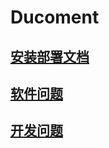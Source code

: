 # Ducoment
## [安装部署文档](../../tree/master/install)
## [软件问题](https://github.com/xhlim/ducoment/tree/master/software)
## [开发问题](https://github.com/xhlim/ducoment/tree/master/technology)
